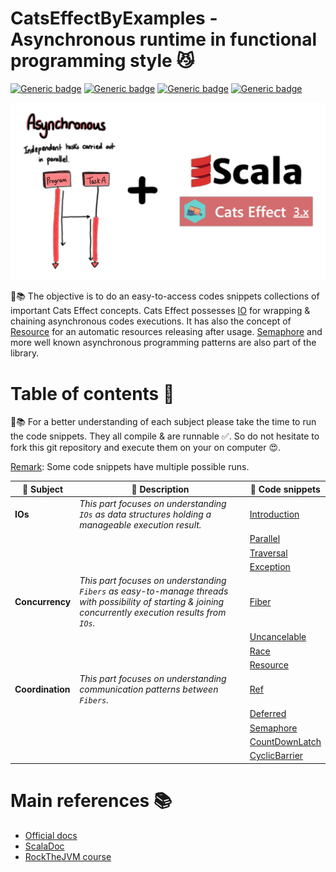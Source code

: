 # CatsEffectByExamples - Asynchronous runtime in functional programming style 😼

[![Generic badge](https://img.shields.io/badge/Scala-2.12.16-darkred.svg?style=plastic)](https://www.scala-lang.org/)
[![Generic badge](https://img.shields.io/badge/CatsEffect3-3.3.14-red.svg?style=plastic)](https://typelevel.org/cats-effect/)
[![Generic badge](https://img.shields.io/badge/SBT-1.6.2-blue.svg?style=plastic)](https://www.scala-sbt.org/)
[![Generic badge](https://img.shields.io/badge/OpenJDK-11-white.svg?style=plastic)](https://adoptium.net/)

![img.png](docs/front-img.jpg)

👾📚 The objective is to do an easy-to-access codes snippets collections of important Cats Effect concepts.
Cats Effect possesses [IO](https://typelevel.org/cats-effect/api/3.x/cats/effect/IO.html)
for wrapping & chaining asynchronous codes executions.
It has also the concept of [Resource](https://typelevel.org/cats-effect/api/3.x/cats/effect/kernel/Resource.html)
for an automatic resources releasing after usage.
[Semaphore](https://typelevel.org/cats-effect/api/3.x/cats/effect/std/Semaphore.html) and more well known asynchronous
programming patterns are also part of the library.


# Table of contents 📃

🔎📚 For a better understanding of each subject please take the time to run the code snippets.
They all compile & are runnable ✅.
So do not hesitate to fork this git repository and execute them on your on computer 😍.

<ins>Remark</ins>: Some code snippets have multiple possible runs.

| 🔎 Subject       | 📃 Description                                                                                                                                            | 👾 Code snippets                                                                                                                         |
|------------------|-----------------------------------------------------------------------------------------------------------------------------------------------------------|------------------------------------------------------------------------------------------------------------------------------------------|
| **IOs**          | *This part focuses on understanding `IOs` as data structures holding a manageable execution result.*                                                      | [Introduction](https://github.com/iLoveDataJjia/catseffectbyexamples/blob/main/src/main/scala/_0_io/_A_Introduction.scala)               |
|                  |                                                                                                                                                           | [Parallel](https://github.com/iLoveDataJjia/catseffectbyexamples/blob/main/src/main/scala/_0_io/_B_Parallel.scala)                       |
|                  |                                                                                                                                                           | [Traversal](https://github.com/iLoveDataJjia/catseffectbyexamples/blob/main/src/main/scala/_0_io/_C_Traversal.scala)                     |
|                  |                                                                                                                                                           | [Exception](https://github.com/iLoveDataJjia/catseffectbyexamples/blob/main/src/main/scala/_0_io/_D_Exception.scala)                     |
| **Concurrency**  | *This part focuses on understanding `Fibers` as easy-to-manage threads with possibility of starting & joining concurrently execution results from `IOs`.* | [Fiber](https://github.com/iLoveDataJjia/catseffectbyexamples/blob/main/src/main/scala/_1_concurrency/_A_Fiber.scala)                    |
|                  |                                                                                                                                                           | [Uncancelable](https://github.com/iLoveDataJjia/catseffectbyexamples/blob/main/src/main/scala/_1_concurrency/_B_Uncancelable.scala)      |
|                  |                                                                                                                                                           | [Race](https://github.com/iLoveDataJjia/catseffectbyexamples/blob/main/src/main/scala/_1_concurrency/_C_Race.scala)                      |
|                  |                                                                                                                                                           | [Resource](https://github.com/iLoveDataJjia/catseffectbyexamples/blob/main/src/main/scala/_1_concurrency/_D_Resource.scala)              |
| **Coordination** | *This part focuses on understanding communication patterns between `Fibers`.*                                                                             | [Ref](https://github.com/iLoveDataJjia/catseffectbyexamples/blob/main/src/main/scala/_2_coordination/_A_Ref.scala)                       |
|                  |                                                                                                                                                           | [Deferred](https://github.com/iLoveDataJjia/catseffectbyexamples/blob/main/src/main/scala/_2_coordination/_B_Deferred.scala)             |
|                  |                                                                                                                                                           | [Semaphore](https://github.com/iLoveDataJjia/catseffectbyexamples/blob/main/src/main/scala/_2_coordination/_C_Semaphore.scala)           |
|                  |                                                                                                                                                           | [CountDownLatch](https://github.com/iLoveDataJjia/catseffectbyexamples/blob/main/src/main/scala/_2_coordination/_D_CountDownLatch.scala) |
|                  |                                                                                                                                                           | [CyclicBarrier](https://github.com/iLoveDataJjia/catseffectbyexamples/blob/main/src/main/scala/_2_coordination/_E_CyclicBarrier.scala)   |


# Main references 📚

- [Official docs](https://typelevel.org/cats-effect/docs/getting-started)
- [ScalaDoc](https://typelevel.org/cats-effect/api/3.x/index.html)
- [RockTheJVM course](https://rockthejvm.com/p/cats-effect)